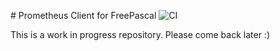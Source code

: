 # Prometheus Client for FreePascal ![CI](https://travis-ci.org/piradoiv/prometheus-client-pascal.svg?branch=master)

This is a work in progress repository. Please come back later :)

